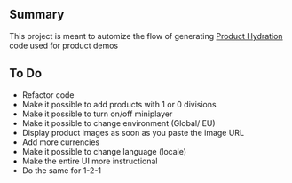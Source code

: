 ## Summary

This project is meant to automize the flow of generating [Product Hydration](https://bambuser.com/docs/one-to-many/cart-integration#providing-more-data-to-player-products) code used for product demos

## To Do

- Refactor code
- Make it possible to add products with 1 or 0 divisions
- Make it possible to turn on/off miniplayer 
- Make it possible to change environment (Global/ EU)
- Display product images as soon as you paste the image URL
- Add more currencies 
- Make it possible to change language (locale)
- Make the entire UI more instructional
- Do the same for 1-2-1